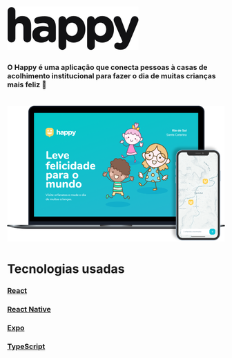 # <img src ="https://github.com/rocketseat-education/nlw-03-omnistack/raw/master/.github/logo.svg" alt="demo">
### O Happy é uma aplicação que conecta pessoas à casas de acolhimento institucional para fazer o dia de muitas crianças mais feliz 💜
# <img src="https://github.com/rocketseat-education/nlw-03-omnistack/raw/master/.github/happy.png" alt="demo">
# Tecnologias usadas
### <a href="https://reactjs.org" rel="nofollow">React</a>
### <a href="https://facebook.github.io/react-native/" rel="nofollow">React Native</a>
### <a href="https://expo.io/" rel="nofollow">Expo</a>
### <a href="https://www.typescriptlang.org/" rel="nofollow">TypeScript</a>